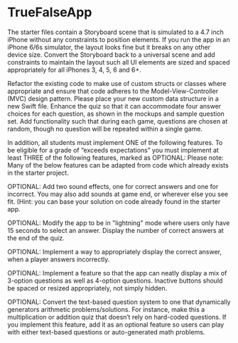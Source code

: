 # TrueFalseApp
The starter files contain a Storyboard scene that is simulated to a 4.7 inch iPhone without any constraints to position elements. If you run the app in an iPhone 6/6s simulator, the layout looks fine but it breaks on any other device size. Convert the Storyboard back to a universal scene and add constraints to maintain the layout such all UI elements are sized and spaced appropriately for all iPhones 3, 4, 5, 6 and 6+.

Refactor the existing code to make use of custom structs or classes where appropriate and ensure that code adheres to the Model-View-Controller (MVC) design pattern. Please place your new custom data structure in a new Swift file.
Enhance the quiz so that it can accommodate four answer choices for each question, as shown in the mockups and sample question set.
Add functionality such that during each game, questions are chosen at random, though no question will be repeated within a single game.

In addition, all students must implement ONE of the following features. To be eligible for a grade of “exceeds expectations” you must implement at least THREE of the following features, marked as OPTIONAL:
Please note: Many of the below features can be adapted from code which already exists in the starter project.

OPTIONAL: Add two sound effects, one for correct answers and one for incorrect. You may also add sounds at game end, or wherever else you see fit. (Hint: you can base your solution on code already found in the starter app.

OPTIONAL: Modify the app to be in "lightning" mode where users only have 15 seconds to select an answer. Display the number of correct answers at the end of the quiz.

OPTIONAL: Implement a way to appropriately display the correct answer, when a player answers incorrectly.

OPTIONAL: Implement a feature so that the app can neatly display a mix of 3-option questions as well as 4-option questions. Inactive buttons should be spaced or resized appropriately, not simply hidden.

OPTIONAL: Convert the text-based question system to one that dynamically generators arithmetic problems/solutions. For instance, make this a multiplication or addition quiz that doesn’t rely on hard-coded questions. If you implement this feature, add it as an optional feature so users can play with either text-based questions or auto-generated math problems.
